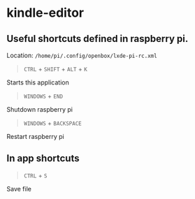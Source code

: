 # kindle-editor

## Useful shortcuts defined in raspberry pi.

Location: `/home/pi/.config/openbox/lxde-pi-rc.xml`

> `CTRL` + `SHIFT` + `ALT` + `K`

Starts this application

> `WINDOWS` + `END`

Shutdown raspberry pi

> `WINDOWS` + `BACKSPACE`

Restart raspberry pi

## In app shortcuts

> `CTRL` + `S`

Save file